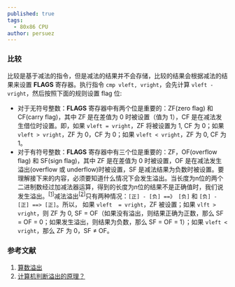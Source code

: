 ```yaml
---
published: true
tags:
  - 80x86 CPU
author: persuez
---
```

### 比较
比较是基于减法的指令，但是减法的结果并不会存储，比较的结果会根据减法的结果来设置  **FLAGS** 寄存器。执行指令 `cmp vleft, vright`，会先计算 `vleft - vright`，然后按照下面的规则设置 flag 位:
  - 对于无符号整数：**FLAGS** 寄存器中有两个位是重要的：ZF(zero flag) 和 CF(carry flag)，其中 ZF 是在差值为 0 时被设置（值为 1），CF 是在减法发生借位时设置。即，如果 `vleft = vright`，ZF 将被设置为 1, CF 为 0；如果 `vleft > vright`，ZF 为 0，CF 为 0；如果 `vleft < vright`，ZF 为 0, CF 为 1。
  - 对于有符号整数：**FLAGS** 寄存器中有三个位是重要的：ZF，OF(overflow flag) 和 SF(sign flag)，其中 ZF 是在差值为 0 时被设置，OF 是在减法发生溢出(overflow 或 underflow)时被设置，SF 是减法结果为负数时被设置。要理解接下来的内容，必须要知道什么情况下会发生溢出。当长度为n位的两个二进制数经过加减法器运算，得到的长度为n位的结果不是正确值时，我们说发生溢出。<sup>[[1]](#reference1)</sup>减法溢出<sup>[[2]](#reference2)</sup>只有两种情况：`[正] - [负] ==》 [负]` 和 `[负] - [正] ==> [正]`。所以， 如果 `vleft  = vright`，ZF 被设置；如果 `vlft > vright`，则 ZF 为 0, SF = OF（如果没有溢出，则结果正确为正数，那么 SF = OF = 0；如果发生溢出，则结果为负数，那么 SF = OF = 1）；如果 `vleft < vright`，那么 ZF 为 0，SF $\neq$ OF。
### 参考文献
1. <span id="reference1"><span> [算数溢出](https://zh.wikipedia.org/wiki/%E7%AE%97%E8%A1%93%E6%BA%A2%E5%87%BA)
2. <span id="reference2"><span>[计算机判断溢出的原理？](https://www.zhihu.com/question/22199029)
